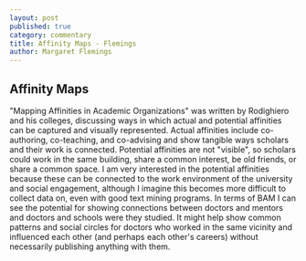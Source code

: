 ```yaml
---
layout: post
published: true
category: commentary
title: Affinity Maps - Flemings
author: Margaret Flemings
---
```

## Affinity Maps

"Mapping Affinities in Academic Organizations" was written by Rodighiero and his colleges, discussing ways in which actual and potential affinities can be captured and visually represented. Actual affinities include co-authoring, co-teaching, and co-advising and show tangible ways scholars and their work is connected. Potential affinities are not "visible", so scholars could work in the same building, share a common interest, be old friends, or share a common space.  I am very interested in the potential affinities because these can be connected to the work environment of the university and social engagement, although I imagine this becomes more difficult to collect data on, even with good text mining programs. In terms of BAM I can see the potential for showing connections between doctors and mentors and doctors and schools were they studied. It might help show common patterns and social circles for doctors who worked in the same vicinity and influenced each other (and perhaps each other's careers) without necessarily publishing anything with them.
